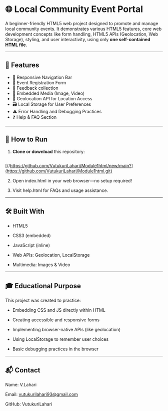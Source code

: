 # 🌐 Local Community Event Portal

A beginner-friendly HTML5 web project designed to promote and manage local community events. It demonstrates various HTML5 features, core web development concepts like form handling, HTML5 APIs (Geolocation, Web Storage), styling, and user interactivity, using only **one self-contained HTML file**.


---

## 📌 Features

- 🧭 Responsive Navigation Bar
- 📝 Event Registration Form
- 💬 Feedback collection
- 🎦 Embedded Media (Image, Video)
- 📍 Geolocation API for Location Access
- 🗃️ Local Storage for User Preferences
- ⚠️ Error Handling and Debugging Practices
- ❓ Help & FAQ Section
  
---

## 🚀 How to Run

1. **Clone or download** this repository:
   ```bash
  [//https://github.com/VutukuriLahari/Module1html/new/main?](https://github.com/VutukuriLahari/Module1html.git)
   
2. Open index.html in your web browser—no setup required!

3. Visit help.html for FAQs and usage assistance.

---

## 🛠️ Built With

- HTML5

- CSS3 (embedded)

- JavaScript (inline)

- Web APIs: Geolocation, LocalStorage

- Multimedia: Images & Video

---

## 🎓 Educational Purpose
This project was created to practice:

  - Embedding CSS and JS directly within HTML
  
  - Creating accessible and responsive forms
  
  - Implementing browser-native APIs (like geolocation)
  
  - Using LocalStorage to remember user choices
  
  - Basic debugging practices in the browser
    
---
## 📬 Contact
Name: V.Lahari

Email: vutukurilahari93@gmail.com

GitHub: VutukuriLahari
